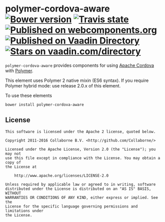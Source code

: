 polymer-cordova-aware [![Bower version](https://badge.fury.io/bo/polymer-cordova-aware.svg)](http://badge.fury.io/bo/polymer-cordova-aware) [![Travis state](https://travis-ci.org/Collaborne/polymer-cordova-aware.svg?branch=master)](https://travis-ci.org/Collaborne/polymer-cordova-aware) [![Published on webcomponents.org](https://img.shields.io/badge/webcomponents.org-published-blue.svg)](https://www.webcomponents.org/element/Collaborne/polymer-cordova-aware)  
[![Published on Vaadin  Directory](https://img.shields.io/badge/Vaadin%20Directory-published-00b4f0.svg)](https://vaadin.com/directory/component/Collabornepolymer-cordova-aware)
[![Stars on vaadin.com/directory](https://img.shields.io/vaadin-directory/star/Collabornepolymer-cordova-aware.svg)](https://vaadin.com/directory/component/Collabornepolymer-cordova-aware)
=========

`polymer-cordova-aware` provides components for using [Apache Cordova](https://cordova.apache.org/) with [Polymer](https://www.polymer-project.org).

This element uses Polymer 2 native mixin (ES6 syntax). If you require Polymer hybrid mode: use release 2.0.x of this element.


To use these elements

`bower install polymer-cordova-aware`


## License

    This software is licensed under the Apache 2 license, quoted below.

    Copyright 2011-2016 Collaborne B.V. <http://github.com/Collaborne/>

    Licensed under the Apache License, Version 2.0 (the "License"); you may not
    use this file except in compliance with the License. You may obtain a copy of
    the License at

        http://www.apache.org/licenses/LICENSE-2.0

    Unless required by applicable law or agreed to in writing, software
    distributed under the License is distributed on an "AS IS" BASIS, WITHOUT
    WARRANTIES OR CONDITIONS OF ANY KIND, either express or implied. See the
    License for the specific language governing permissions and limitations under
    the License.
    
